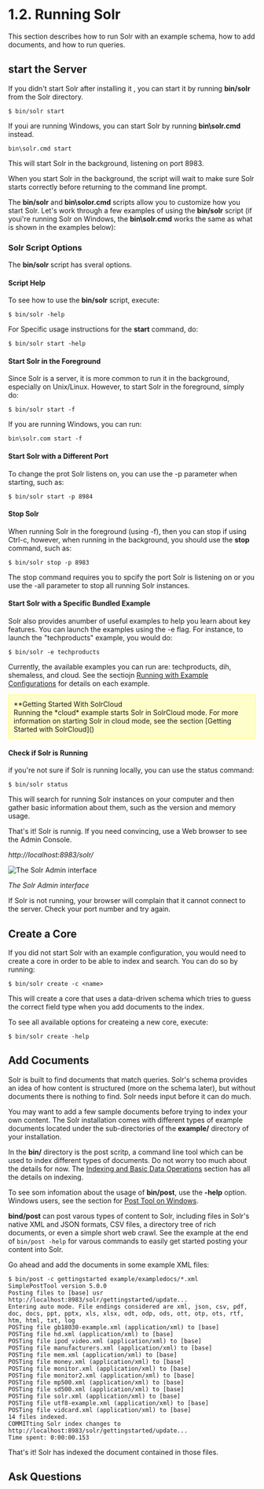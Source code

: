 # 1.2. Running Solr

This section describes how to run Solr with an example schema, how to add documents, and how to run queries. 

## start the Server

If you didn't start Solr after installing it , you can start it by running **bin/solr** from the Solr directory.

    $ bin/solr start

If youi are running Windows, you can start Solr by running **bin\solr.cmd** instead.

    bin\solr.cmd start
  
This will start Solr in the background, listening on port 8983.

When you start Solr in the background, the script will wait to make sure Solr starts correctly before returning to the command line prompt.

The **bin/solr** and **bin\solor.cmd** scripts allow you to customize how you start Solr. Let's work through a few examples of using the **bin/solr** script (if youi're running Solr on Windows, the **bin\solr.cmd** works the same as what is shown in the examples below):

### Solr Script Options

The **bin/solr** script has sveral options.

#### Script Help

To see how to use the **bin/solr** script, execute:

    $ bin/solr -help

For Specific usage instructions for the **start** command, do:

    $ bin/solr start -help

#### Start Solr in the Foreground

Since Solr is a server, it is more common to run it in the background, especially on Unix/Linux. However, to start Solr in the foreground, simply do:

    $ bin/solr start -f

If you are running Windows, you can run:

    bin\solr.com start -f

#### Start Solr with a Different Port

To change the prot Solr listens on, you can use the -p parameter when starting, such as:

    $ bin/solr start -p 8984

#### Stop Solr

When running Solr in the foreground (using -f), then you can stop if using Ctrl-c, however, when running in the background, you should use the **stop** command, such as:

    $ bin/solr stop -p 8983

The stop command requires you to spcify the port Solr is listening on or you use the -all parameter to stop all running Solr instances.

#### Start Solr with a Specific Bundled Example

Solr also provides anumber of useful examples to help you learn about key features. You can launch the examples using the -e flag. For instance, to launch the "techproducts" example, you would do:

    $ bin/solr -e techproducts

Currently, the available examples you can run are: techproducts, dih, shemaless, and cloud. See the sectiojn [Running with Example Configurations]() for details on each example.

<div style="background:rgba(255,255,0,0.2);border:1px solid rgba(255,255,0,0.5);padding:10px;">**Getting Started With SolrCloud<br/>
Running the *cloud* example starts Solr in SolrCloud mode. For more information on starting Solr in cloud mode, see the section [Getting Started with SolrCloud]()
</div>

#### Check if Solr is Running

if you're not sure if Solr is running locally, you can use the status command:

    $ bin/solr status

This will search for running Solr instances on your computer and then gather basic information about them, such as the version and memory usage.

That's it! Solr is runnig. If you need convincing, use a Web browser to see the Admin Console.

*http://localhost:8983/solr/*

![The Solr Admin interface]()

*The Solr Admin interface*

If Solr is not running, your browser will complain that it cannot connect to the server. Check your port number and try again.

## Create a Core

If you did not start Solr with an example configuration, you would need to create a core in order to be able to index and search. You can do so by running:

    $ bin/solr create -c <name>

This will create a core that uses a data-driven schema which tries to guess the correct field type when you add documents to the index.

To see all available options for createing a new core, execute:

    $ bin/solr create -help

## Add Cocuments

Solr is built to find documents that match queries. Solr's schema provides an idea of how content is structured (more on the schema later), but without documents there is nothing to find. Solr needs input before it can do much.

You may want to add a few sample documents before trying to index your own content. The Solr installation comes with different types of example documents located under the sub-directories of the **example/** directory of your installation.

In the **bin/** directory is the post scritp, a command line tool which can be used to index different types of documents. Do not worry too much about the details for now. The [Indexing and Basic Data Operations]() section has all the details on indexing.

To see som infomation about the usage of **bin/post**, use the **-help** option. Windows users, see the section for [Post Tool on Windows]().

**bind/post** can post varous types of content to Solr, including files in Solr's native XML and JSON formats, CSV files, a directory tree of rich documents, or even a simple short web crawl. See the example at the end of `bin/post -help` for varous commands to easily get started posting your content into Solr.

Go ahead and add the documents in some example XML files:

```
$ bin/post -c gettingstarted example/exampledocs/*.xml
SimplePostTool version 5.0.0
Posting files to [base] usr http://localhost:8983/solr/gettingstarted/update...
Entering auto mode. File endings considered are xml, json, csv, pdf, doc, docs, ppt, pptx, xls, xlsx, odt, odp, ods, ott, otp, ots, rtf, htm, html, txt, log
POSTing file gb18030-example.xml (application/xml) to [base]
POSTing file hd.xml (application/xml) to [base]
POSTing file ipod_video.xml (application/xml) to [base]
POSTing file manufacturers.xml (application/xml) to [base]
POSTing file mem.xml (application/xml) to [base]
POSTing file money.xml (application/xml) to [base]
POSTing file monitor.xml (application/xml) to [base]
POSTing file monitor2.xml (application/xml) to [base]
POSTing file mp500.xml (application/xml) to [base]
POSTing file sd500.xml (application/xml) to [base]
POSTing file solr.xml (application/xml) to [base]
POSTing file utf8-example.xml (application/xml) to [base]
POSTing file vidcard.xml (application/xml) to [base]
14 files indexed.
COMMITting Solr index changes to http://localhost:8983/solr/gettingstarted/update...
Time spent: 0:00:00.153
```

That's it! Solr has indexed the document contained in those files.

## Ask Questions

